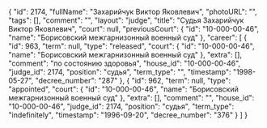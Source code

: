 {
    "id": 2174,
    "fullName": "Захарийчук Виктор Яковлевич",
    "photoURL": "",
    "tags": [],
    "comment": "",
    "layout": "judge",
    "title": "Судья Захарийчук Виктор Яковлевич",
    "court": null,
    "previousCourt": {
        "id": "10-000-00-46",
        "name": "Борисовский межгарнизонный военный суд"
    },
    "career": [
        {
            "id": 963,
            "term": null,
            "type": "released",
            "court": {
                "id": "10-000-00-46",
                "name": "Борисовский межгарнизонный военный суд"
            },
            "extra": [],
            "comment": "по состоянию здоровья",
            "house_id": "10-000-00-46",
            "judge_id": 2174,
            "position": "судья",
            "term_type": "",
            "timestamp": "1998-05-27",
            "decree_number": "287"
        },
        {
            "id": 962,
            "term": null,
            "type": "appointed",
            "court": {
                "id": "10-000-00-46",
                "name": "Борисовский межгарнизонный военный суд"
            },
            "extra": [],
            "comment": "",
            "house_id": "10-000-00-46",
            "judge_id": 2174,
            "position": "судья",
            "term_type": "indefinitely",
            "timestamp": "1996-09-20",
            "decree_number": "376"
        }
    ]
}